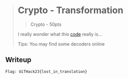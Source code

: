 > # Crypto - Transformation
>
>> Crypto - 50pts
>
>I really wonder what this [code](./code) really is...
>
>Tips: You may find some decoders online

## Writeup

```bash
Flag: UiTHack23{lost_in_translation}
```
